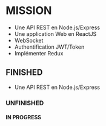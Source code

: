 # MISSION
- Une API REST en Node.js/Express
- Une application Web en ReactJS
- WebSocket
- Authentification JWT/Token
- Implémenter Redux

## FINISHED
- Une API REST en Node.js/Express


### UNFINISHED


#### IN PROGRESS

